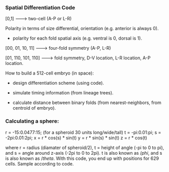 ### Spatial Differentiation Code   

[0,1] ---> two-cell (A-P or L-R)

Polarity in terms of size differential, orientation (e.g. anterior is always 0).

* polarity for each fold spatial axis (e.g. ventral is 0, dorsal is 1).

[00, 01, 10, 11] ---> four-fold symmetry (A-P, L-R)

[01, 110, 101, 110] ---> fold symmetry, D-V location, L-R location, A-P location.


How to build a 512-cell embryo (in space):

* design differentiation scheme (using code).

* simulate timing information (from lineage trees).

* calculate distance between binary folds (from nearest-neighbors, from centroid of embryo).

### Calculating a sphere:

r = -15:0.0477:15; (for a spheroid 30 units long/wide/tall)
t = -pi:0.01:pi;
s = -2pi:0.01:2pi;
x = r * cos(s) * sin(t)
y = r * sin(s) * sin(t)
z = r * cos(t)

where r = radius (diamater of spheroid/2), t = height of angle (-pi to 0 to pi), and s = angle around z-axis (-2pi to 0 to 2pi). t is also known as $/phi$, and s is also known as $/theta$. With this code, you end up with positions for 629 cells. Sample according to code.
